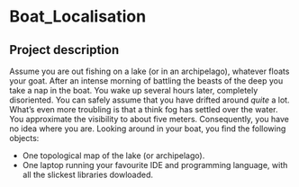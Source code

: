 # Boat_Localisation

## Project description

Assume you are out fishing on a lake (or in an archipelago), whatever floats your goat. After an intense morning of battling the beasts of the deep you take a nap in the boat. You wake up several hours later, completely disoriented. You can safely assume that you have drifted around *quite* a lot. What’s even more troubling is that a think fog has settled over the water. You approximate the visibility to about five meters. Consequently, you have no idea where you are. Looking around in your boat, you find the following objects:

* One topological map of the lake (or archipelago).
* One laptop running your favourite IDE and programming language, with all the slickest libraries dowloaded.

